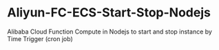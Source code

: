 # Aliyun-FC-ECS-Start-Stop-Nodejs
Alibaba Cloud Function Compute in Nodejs to start and stop instance by Time Trigger (cron job)
